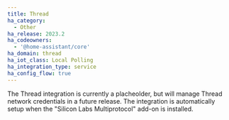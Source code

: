 ```yaml
---
title: Thread
ha_category:
  - Other
ha_release: 2023.2
ha_codeowners:
  - '@home-assistant/core'
ha_domain: thread
ha_iot_class: Local Polling
ha_integration_type: service
ha_config_flow: true
---
```


The Thread integration is currently a placheolder, but will manage Thread network credentials in a future release.
The integration is automatically setup when the "Silicon Labs Multiprotocol" add-on is installed.
